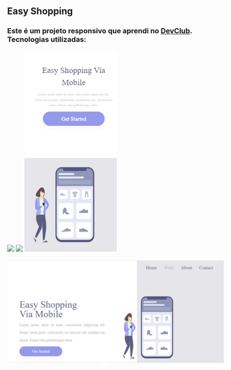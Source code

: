 <h2>Easy Shopping</h1>
<h3>Este é um projeto responsivo que aprendi no <a href="https://rodolfomori.com.br/devclub">DevClub</a>. Tecnologias utilizadas:</h2>
<img width= 60px src="https://img.shields.io/badge/HTML-239120?style=for-the-badge&logo=html5&logoColor=whit">
<img width= 60px src="https://img.shields.io/badge/CSS-239120?&style=for-the-badge&logo=css3&logoColor=white">
<img src= "https://github.com/TatiVeras/Projeto-Responsivo/blob/main/assets/Mobile.png?raw=true">
<br>
<br>
<img src="https://github.com/TatiVeras/Projeto-Responsivo/blob/main/assets/Desktop.png?raw=true">
